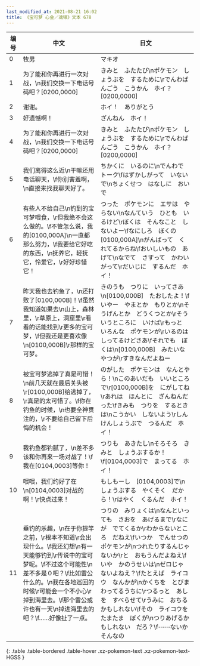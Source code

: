```yaml
---
last_modified_at: 2021-08-21 16:02
title: 《宝可梦 心金／魂银》文本 678
---
```

| 编号 | 中文 | 日文 |
| ---- | ---- | ---- |
| 0 | 牧男 | マキオ |
| 1 | 为了能和你再进行一次对战，\n我们交换一下电话号码吧？[0200,0000] | きみと　ふたたび\nポケモン　しょうぶを　するために\rでんわばんごう　こうかん　ホイ？[0200,0000] |
| 2 | 谢谢。 | ホイ！　ありがとう |
| 3 | 好遗憾啊！ | ざんねん　ホイ！ |
| 4 | 为了能和你再进行一次对战，\n我们交换一下电话号码吧？[0200,0000] | きみと　ふたたび\nポケモン　しょうぶを　するために\rでんわばんごう　こうかん　ホイ？[0200,0000] |
| 5 | 我们离得这么近\n干嘛还用电话聊天，\f你别害羞啊，\n直接来找我聊天好了。 | ちかくに　いるのに\nでんわで　トーク\fはずかしがって　いないで\nちょくせつ　はなしに　おいで　　 |
| 6 | 有些人不给自己\n钓到的宝可梦喂食，\r但我绝不会这么做的。\f不管怎么说，我的[0100,000A]\n一直都那么努力，\f我要给它好吃的东西，\n抚养它，轻抚它，怜爱它，\r好好珍惜它！ | つった　ポケモンに　エサは　やらない\nなんていう　ひとも　いるけど\rぼくは　そんなこと　しないよー\fなにしろ　ぼくの　[0100,000A]\nがんばって　くれてるからね\fおいしいもの　あげて\nなでて　さすって　かわいがって\rだいじに　するんだ　ホイ！ |
| 7 | 昨天我也去钓鱼了，\n还打败了[0100,000B]！\f虽然我知道如果去\n山上，森林里，\r草原上，洞窟里\r看看的话能找到\r更多的宝可梦，\f但我还是更喜欢像\n[0100,000B]\r那样的宝可梦。 | きのうも　つりに　いってさあ\n[0100,000B]　たおしたよ！\fいやー　やまとか　もりとか\nそうげんとか　どうくつとか\rそういうところに　いけば\rもっと　いろんな　ポケモンが\rいるのは　しってるけどさあ\fそれでも　ぼくは\n[0100,000B]　みたいなやつが\rすきなんだよねー |
| 8 | 被宝可梦逃掉了真是可惜！\n前几天就在最后关头被\r[0100,000B]给逃掉了，\r真是的太可惜了。\f你在钓鱼的时候，\n也要全神贯注的，\r不要给自己留下后悔的机会！ | のがした　ポケモンは　なんとやら！\nこのあいだも　いいところで\r[0100,000B]を　にがしてね\rあれは　ほんとに　ざんねんだった\fきみも　つりを　するときは\nこうかい　しないよう\rしんけんしょうぶで　つるんだ　ホイ！ |
| 9 | 我钓鱼都钓腻了，\n差不多该和你再来一场对战了！\f我在[0104,0003]等你！ | つりも　あきたし\nそろそろ　きみと　しょうぶするか！\f[0104,0003]で　まってる　ホイ！ |
| 10 | 喂喂，我们约好了在\n[0104,0003]对战的啊！\r快点过来！ | もしもーし　[0104,0003]で\nしょうぶする　やくそく　だから！\rはやく　くるんだ　ホイ！ |
| 11 | 垂钓的乐趣，\n在于你提竿之前，\r根本不知道\r会出现什么。\f我还幻想\n有一天能够钓到\r传说中的宝可梦呢。\f不过这个可能性\n差不多是０吧？\f比如雷公什么的。\n我在各地巡回的时候\r可能会一个不小心\r掉到海里去。\f那个雷公或许也有一天\n掉进海里去的吧？\f……好像扯了一点。 | つりの　みりょくは\nなんといっても　さおを　あげるまで\rなにが　でてくるか\rわからないところ　だねえ\fいつか　でんせつの　ポケモンが\nつれたりするんじゃないか\rと　おもうんだよねえ\fいや　かのうせいは\nゼロじゃ　ないよねえ？\fたとえば　ライコウ　なんかが\nかくちを　とびまわってるうちに\rつるっと　あしを　すべらせて\rうみに　おちるかもしれない\fその　ライコウを　たまたま　ぼくが\nつりあげるかもしれない　だろ？\f⋯⋯ないか　そんなの |
{: .table .table-bordered .table-hover .xz-pokemon-text .xz-pokemon-text-HGSS }